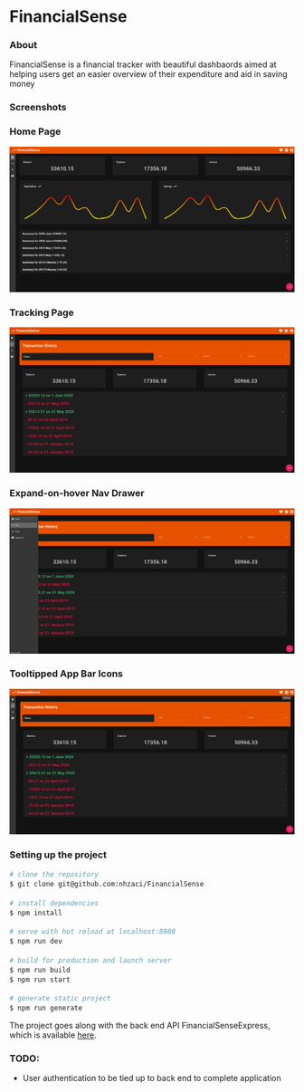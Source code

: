 # FinancialSense

### About
FinancialSense is a financial tracker with beautiful dashbaords aimed at helping users get an easier overview of their expenditure and aid in saving money

### Screenshots

### Home Page
![](./screenshots/HomePage.png)

### Tracking Page
![](./screenshots/TrackPage.png)

### Expand-on-hover Nav Drawer
![](./screenshots/NavDrawer.png)

### Tooltipped App Bar Icons
![](./screenshots/AppBarIcons.png)

### Setting up the project

```bash
# clone the repository
$ git clone git@github.com:nhzaci/FinancialSense

# install dependencies
$ npm install

# serve with hot reload at localhost:8080
$ npm run dev

# build for production and launch server
$ npm run build
$ npm run start

# generate static project
$ npm run generate
```

The project goes along with the back end API FinancialSenseExpress, which is available [here](https://github.com/nhzaci/FinancialSenseExpress).

### TODO:

* User authentication to be tied up to back end to complete application
